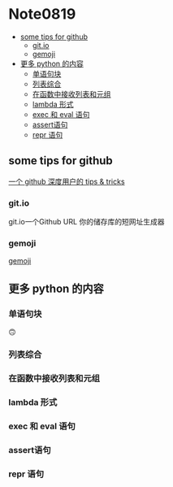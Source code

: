 # Note0819



<!-- MarkdownTOC -->

- [some tips for github](#some-tips-for-github)
    - [git.io](#gitio)
    - [gemoji](#gemoji)
- [更多 python 的内容](#更多-python-的内容)
    - [单语句块](#单语句块)
    - [列表综合](#列表综合)
    - [在函数中接收列表和元组](#在函数中接收列表和元组)
    - [lambda 形式](#lambda-形式)
    - [exec 和 eval 语句](#exec-和-eval-语句)
    - [assert语句](#assert语句)
    - [repr 语句](#repr-语句)

<!-- /MarkdownTOC -->



## some tips for github

[一个 github 深度用户的 tips & tricks](https://www.maxpou.fr/github-tips-and-tricks/)

### git.io

git.io一个Github URL 你的储存库的短网址生成器

### gemoji

[gemoji](https://github.com/wooorm/gemoji)

## 更多 python 的内容

### 单语句块

:upside_down_face:

### 列表综合


### 在函数中接收列表和元组


### lambda 形式


### exec 和 eval 语句



### assert语句



### repr 语句